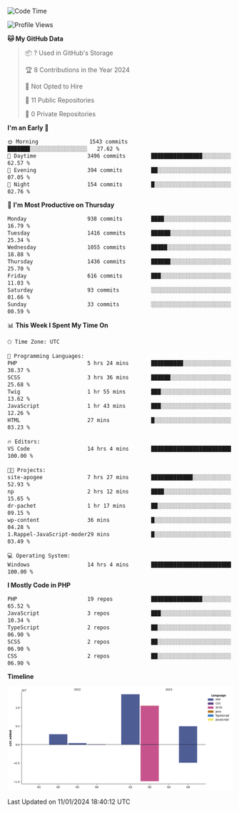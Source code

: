 <!--START_SECTION:waka-->
![Code Time](http://img.shields.io/badge/Code%20Time-1%2C450%20hrs%2056%20mins-blue)

![Profile Views](http://img.shields.io/badge/Profile%20Views-73-blue)

**🐱 My GitHub Data** 

> 📦 ? Used in GitHub's Storage 
 > 
> 🏆 8 Contributions in the Year 2024
 > 
> 🚫 Not Opted to Hire
 > 
> 📜 11 Public Repositories 
 > 
> 🔑 0 Private Repositories 
 > 
**I'm an Early 🐤** 

```text
🌞 Morning                1543 commits        ███████░░░░░░░░░░░░░░░░░░   27.62 % 
🌆 Daytime                3496 commits        ████████████████░░░░░░░░░   62.57 % 
🌃 Evening                394 commits         ██░░░░░░░░░░░░░░░░░░░░░░░   07.05 % 
🌙 Night                  154 commits         █░░░░░░░░░░░░░░░░░░░░░░░░   02.76 % 
```
📅 **I'm Most Productive on Thursday** 

```text
Monday                   938 commits         ████░░░░░░░░░░░░░░░░░░░░░   16.79 % 
Tuesday                  1416 commits        ██████░░░░░░░░░░░░░░░░░░░   25.34 % 
Wednesday                1055 commits        █████░░░░░░░░░░░░░░░░░░░░   18.88 % 
Thursday                 1436 commits        ██████░░░░░░░░░░░░░░░░░░░   25.70 % 
Friday                   616 commits         ███░░░░░░░░░░░░░░░░░░░░░░   11.03 % 
Saturday                 93 commits          ░░░░░░░░░░░░░░░░░░░░░░░░░   01.66 % 
Sunday                   33 commits          ░░░░░░░░░░░░░░░░░░░░░░░░░   00.59 % 
```


📊 **This Week I Spent My Time On** 

```text
🕑︎ Time Zone: UTC

💬 Programming Languages: 
PHP                      5 hrs 24 mins       ██████████░░░░░░░░░░░░░░░   38.37 % 
SCSS                     3 hrs 36 mins       ██████░░░░░░░░░░░░░░░░░░░   25.68 % 
Twig                     1 hr 55 mins        ███░░░░░░░░░░░░░░░░░░░░░░   13.62 % 
JavaScript               1 hr 43 mins        ███░░░░░░░░░░░░░░░░░░░░░░   12.26 % 
HTML                     27 mins             █░░░░░░░░░░░░░░░░░░░░░░░░   03.23 % 

🔥 Editors: 
VS Code                  14 hrs 4 mins       █████████████████████████   100.00 % 

🐱‍💻 Projects: 
site-apogee              7 hrs 27 mins       █████████████░░░░░░░░░░░░   52.93 % 
np                       2 hrs 12 mins       ████░░░░░░░░░░░░░░░░░░░░░   15.65 % 
dr-pachet                1 hr 17 mins        ██░░░░░░░░░░░░░░░░░░░░░░░   09.15 % 
wp-content               36 mins             █░░░░░░░░░░░░░░░░░░░░░░░░   04.28 % 
1.Rappel-JavaScript-moder29 mins             █░░░░░░░░░░░░░░░░░░░░░░░░   03.49 % 

💻 Operating System: 
Windows                  14 hrs 4 mins       █████████████████████████   100.00 % 
```

**I Mostly Code in PHP** 

```text
PHP                      19 repos            ████████████████░░░░░░░░░   65.52 % 
JavaScript               3 repos             ███░░░░░░░░░░░░░░░░░░░░░░   10.34 % 
TypeScript               2 repos             ██░░░░░░░░░░░░░░░░░░░░░░░   06.90 % 
SCSS                     2 repos             ██░░░░░░░░░░░░░░░░░░░░░░░   06.90 % 
CSS                      2 repos             ██░░░░░░░░░░░░░░░░░░░░░░░   06.90 % 
```



**Timeline**

![Lines of Code chart](https://raw.githubusercontent.com/tahar-elgunaoui/tahar-elgunaoui/main/assets/bar_graph.png)


 Last Updated on 11/01/2024 18:40:12 UTC
<!--END_SECTION:waka-->
